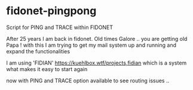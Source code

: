 # fidonet-pingpong
Script for PING and TRACE within FIDONET

After 25 years I am back in fidonet. Old times Galore .. you are getting old Papa !
with this I am trying to get my mail system up and running and expand the functionalities

I am using 'FIDIAN' https://kuehlbox.wtf/projects,fidian
which is a system what makes it easy to start again

now with PING and TRACE option available to see routing issues .. 
